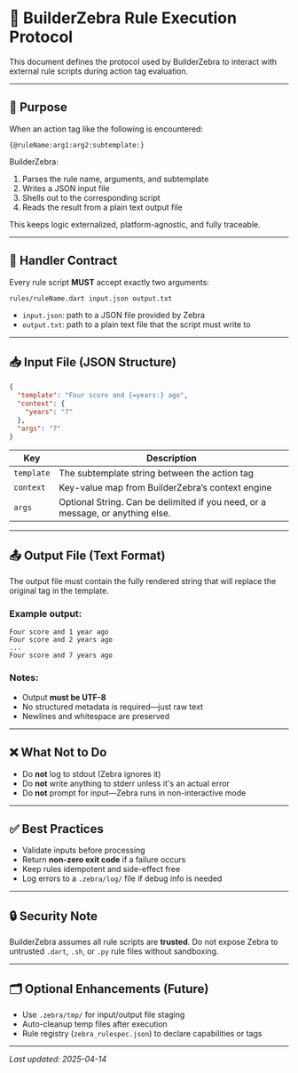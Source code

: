 # 📡 BuilderZebra Rule Execution Protocol

This document defines the protocol used by BuilderZebra to interact with external rule scripts during action tag evaluation.

---

## 🎯 Purpose

When an action tag like the following is encountered:

```text
{@ruleName:arg1:arg2:subtemplate:}
```

BuilderZebra:
1. Parses the rule name, arguments, and subtemplate
2. Writes a JSON input file
3. Shells out to the corresponding script
4. Reads the result from a plain text output file

This keeps logic externalized, platform-agnostic, and fully traceable.

---

## 🧾 Handler Contract

Every rule script **MUST** accept exactly two arguments:

```sh
rules/ruleName.dart input.json output.txt
```

- `input.json`: path to a JSON file provided by Zebra
- `output.txt`: path to a plain text file that the script must write to

---

## 📥 Input File (JSON Structure)

```json
{
  "template": "Four score and {=years:} ago",
  "context": {
    "years": "7"
  },
  "args": "7"
}
```

| Key        | Description                                                                      |
|------------|----------------------------------------------------------------------------------|
| `template` | The subtemplate string between the action tag                                    |
| `context`  | Key-value map from BuilderZebra’s context engine                                 |
| `args`     | Optional String. Can be delimited if you need, or a message, or anything else.   |

---

## 📤 Output File (Text Format)

The output file must contain the fully rendered string that will replace the original tag in the template.

### Example output:
```
Four score and 1 year ago
Four score and 2 years ago
...
Four score and 7 years ago
```

### Notes:
- Output **must be UTF-8**
- No structured metadata is required—just raw text
- Newlines and whitespace are preserved

---

## ❌ What Not to Do

- Do **not** log to stdout (Zebra ignores it)
- Do **not** write anything to stderr unless it's an actual error
- Do **not** prompt for input—Zebra runs in non-interactive mode

---

## ✅ Best Practices

- Validate inputs before processing
- Return **non-zero exit code** if a failure occurs
- Keep rules idempotent and side-effect free
- Log errors to a `.zebra/log/` file if debug info is needed

---

## 🔒 Security Note

BuilderZebra assumes all rule scripts are **trusted**. Do not expose Zebra to untrusted `.dart`, `.sh`, or `.py` rule files without sandboxing.

---

## 🗂️ Optional Enhancements (Future)

- Use `.zebra/tmp/` for input/output file staging
- Auto-cleanup temp files after execution
- Rule registry (`zebra_rulespec.json`) to declare capabilities or tags

---

_Last updated: 2025-04-14_

